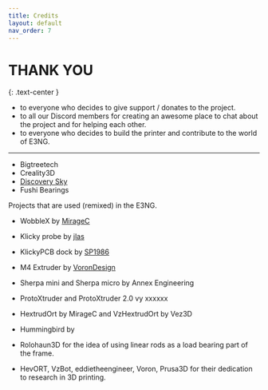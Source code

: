 ```yaml
---
title: Credits
layout: default
nav_order: 7
---
```

# THANK YOU
{: .text-center }

- to everyone who decides to give support / donates to the project.
- to all our Discord members for creating an awesome place to chat about the project and for helping each other.
- to everyone who decides to build the printer and contribute to the world of E3NG.
---
- Bigtreetech
- Creality3D
- [Discovery Sky]
- Fushi Bearings

Projects that are used (remixed) in the E3NG.
- WobbleX by [MirageC]
- Klicky probe by [jlas]
- KlickyPCB dock by [SP1986]
- M4 Extruder by [VoronDesign]
- Sherpa mini and Sherpa micro by Annex Engineering
- ProtoXtruder and ProtoXtruder 2.0 vy xxxxxx
- HextrudOrt by MirageC and VzHextrudOrt by Vez3D
- Hummingbird by
- Rolohaun3D for the idea of using linear rods as a load bearing part of the frame.

- HevORT, VzBot, eddietheengineer, Voron, Prusa3D for their dedication to research in 3D printing.

[Discovery Sky]: https://github.com/markniu
[MirageC]: https://github.com/MirageC79/Interfaces-for-WobbleX-integration
[jlas]: https://github.com/jlas1/Klicky-Probe
[SP1986]: https://www.teamfdm.com/files/file/729-pcb_klicky_mount/
[VoronDesign]: https://github.com/VoronDesign/Mobius-Extruder
